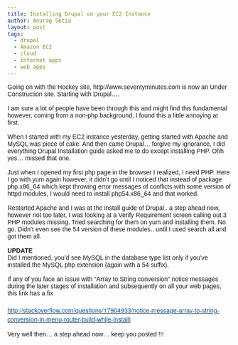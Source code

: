 ```yaml
---
title: Installing Drupal on your EC2 Instance
author: Anurag Setia
layout: post
tags:
  - drupal
  - Amazon EC2
  - cloud
  - internet apps
  - web apps
---
```

<div dir="ltr" style="text-align:left;">
  <span style="font-family:Verdana, sans-serif;">Going on with the Hockey site, http://www.seventyminutes.com is now an Under Construction site. Starting with Drupal&#8230;.</span><br /><span style="font-family:Verdana, sans-serif;"><br /></span><span style="font-family:Verdana, sans-serif;">I am sure a lot of people have been through this and might find this fundamental however, coming from a non-php background, I found this a little annoying at first.</span><br /><span style="font-family:Verdana, sans-serif;"><br /></span><span style="font-family:Verdana, sans-serif;">When I started with my EC2 instance yesterday, getting started with Apache and MySQL was piece of cake. And then came Drupal&#8230; forgive my ignorance, I did everything Drupal Installation guide asked me to do except installing PHP. Ohh yes&#8230; missed that one.</span><br /><span style="font-family:Verdana, sans-serif;"><br /></span><span style="font-family:Verdana, sans-serif;">Just when I opened my first php page in the browser I realized, I need PHP. Here I go with yum again however, it didn&#8217;t go until I noticed that instead of package php.x86_64 which kept throwing error messages of conflicts with some version of httpd modules, I would need to install php54.x86_64 and that worked.</span><br /><span style="font-family:Verdana, sans-serif;"><br /></span><span style="font-family:Verdana, sans-serif;">Restarted Apache and I was at the install guide of Drupal.. a step ahead now, however not too later, I was looking at a Verify Requirement screen calling out 3 PHP modules missing. Tried searching for them on yum and installing them. No go. Didn&#8217;t even see the 54 version of these modules.. until I used search all and got them all.</span><br /><span style="font-family:Verdana, sans-serif;"><br /></span><span style="font-family:Verdana, sans-serif;"><b>UPDATE</b></span><br /><span style="font-family:Verdana, sans-serif;">Did I mentioned, you&#8217;d see MySQL in the database type list only if you&#8217;ve installed the MySQL php extension (again with a 54 suffix).</span><br /><span style="font-family:Verdana, sans-serif;"><br /></span><span style="font-family:Verdana, sans-serif;">If any of you face an issue with &#8220;Array to String conversion&#8221; notice messages during the later stages of installation and subsequently on all your web pages, this link has a fix</span><br /><span style="color:#0b5394;font-family:Helvetica Neue, Arial, Helvetica, sans-serif;"><br /></span><a href="http://stackoverflow.com/questions/17904933/notice-message-array-to-string-conversion-in-menu-router-build-while-installi"><span style="color:#0b5394;font-family:Helvetica Neue, Arial, Helvetica, sans-serif;">http://stackoverflow.com/questions/17904933/notice-message-array-to-string-conversion-in-menu-router-build-while-installi</span></a><br /><span style="font-family:Verdana, sans-serif;"><br /></span><span style="font-family:Verdana, sans-serif;">Very well then&#8230; a step ahead now&#8230; keep you posted !!!</span>
</div>